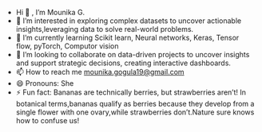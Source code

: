 - Hi 👋 , I’m Mounika G.
- 👀 I’m interested in exploring complex datasets to uncover actionable insights,leveraging data to solve real-world problems.
- 🌱 I’m currently learning Scikit learn, Neural networks, Keras, Tensor flow, pyTorch, Computor vision
- 👯 I’m looking to collaborate on data-driven projects to uncover insights and support strategic decisions, creating interactive dashboards.
- 📫 How to reach me mounika.gogula19@gmail.com
- 😄 Pronouns: She
- ⚡ Fun fact:  Bananas are technically berries, but strawberries aren’t! In botanical terms,bananas qualify as berries because they develop from a single flower with one ovary,while strawberries don’t.Nature sure knows how to confuse us!

<!---
Mounika-analyst/Mounika-analyst is a ✨ special ✨ repository because its `README.md` (this file) appears on your GitHub profile.
You can click the Preview link to take a look at your changes.
--->
